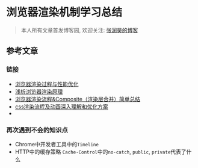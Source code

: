 # 浏览器渲染机制学习总结

> 本人所有文章首发博客园, 欢迎关注: [张润昊的博客](http://www.cnblogs.com/zhangrunhao/)

## 参考文章

### 链接

* [浏览器渲染过程与性能优化](https://sylvanassun.github.io/2017/10/03/2017-10-03-BrowserCriticalRenderingPath/)
* [浅析浏览器渲染原理](https://segmentfault.com/a/1190000012960187)
* [浏览器渲染流程&Composite（渲染层合并）简单总结](https://segmentfault.com/a/1190000014520786)
* [css渲染流程及动画深入理解和优化方案](https://www.jianshu.com/p/d42047481def)
* 

### 再次遇到不会的知识点

* Chrome中开发者工具中的`Timeline`
* HTTP中的缓存策略 `Cache-Control`中的`no-catch`, `public`, `private`代表了什么